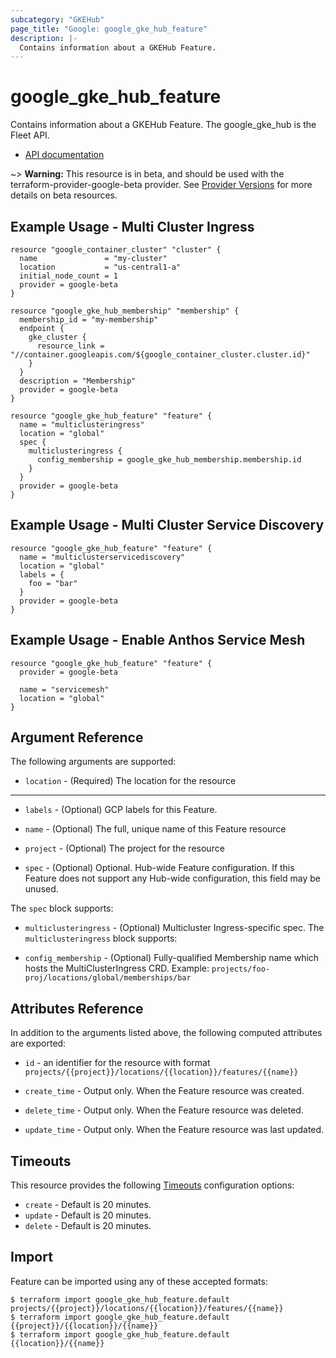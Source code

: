 ```yaml
---
subcategory: "GKEHub"
page_title: "Google: google_gke_hub_feature"
description: |-
  Contains information about a GKEHub Feature.
---
```


# google\_gke\_hub\_feature

Contains information about a GKEHub Feature. The google_gke_hub is the Fleet API.

* [API documentation](https://cloud.google.com/anthos/multicluster-management/reference/rest/v1beta/projects.locations.features)

~> **Warning:** This resource is in beta, and should be used with the terraform-provider-google-beta provider.
See [Provider Versions](https://terraform.io/docs/providers/google/guides/provider_versions.html) for more details on beta resources.


## Example Usage - Multi Cluster Ingress

```hcl
resource "google_container_cluster" "cluster" {
  name               = "my-cluster"
  location           = "us-central1-a"
  initial_node_count = 1
  provider = google-beta
}

resource "google_gke_hub_membership" "membership" {
  membership_id = "my-membership"
  endpoint {
    gke_cluster {
      resource_link = "//container.googleapis.com/${google_container_cluster.cluster.id}"
    }
  }
  description = "Membership"
  provider = google-beta
}

resource "google_gke_hub_feature" "feature" {
  name = "multiclusteringress"
  location = "global"
  spec {
    multiclusteringress {
      config_membership = google_gke_hub_membership.membership.id
    }
  }
  provider = google-beta
}
```

## Example Usage - Multi Cluster Service Discovery

```hcl
resource "google_gke_hub_feature" "feature" {
  name = "multiclusterservicediscovery"
  location = "global"
  labels = {
    foo = "bar"
  }
  provider = google-beta
}
```

## Example Usage - Enable Anthos Service Mesh

```hcl
resource "google_gke_hub_feature" "feature" {
  provider = google-beta

  name = "servicemesh"
  location = "global"
}
```

## Argument Reference

The following arguments are supported:

* `location` -
  (Required)
  The location for the resource

- - -

* `labels` -
  (Optional)
  GCP labels for this Feature.

* `name` -
  (Optional)
  The full, unique name of this Feature resource

* `project` -
  (Optional)
  The project for the resource

* `spec` -
  (Optional)
  Optional. Hub-wide Feature configuration. If this Feature does not support any Hub-wide configuration, this field may be unused.


The `spec` block supports:

* `multiclusteringress` -
  (Optional)
  Multicluster Ingress-specific spec.
    The `multiclusteringress` block supports:

* `config_membership` -
  (Optional)
  Fully-qualified Membership name which hosts the MultiClusterIngress CRD. Example: `projects/foo-proj/locations/global/memberships/bar`

## Attributes Reference

In addition to the arguments listed above, the following computed attributes are exported:

* `id` - an identifier for the resource with format `projects/{{project}}/locations/{{location}}/features/{{name}}`

* `create_time` -
  Output only. When the Feature resource was created.

* `delete_time` -
  Output only. When the Feature resource was deleted.

* `update_time` -
  Output only. When the Feature resource was last updated.

## Timeouts

This resource provides the following
[Timeouts](/docs/configuration/resources.html#timeouts) configuration options:

- `create` - Default is 20 minutes.
- `update` - Default is 20 minutes.
- `delete` - Default is 20 minutes.

## Import

Feature can be imported using any of these accepted formats:

```
$ terraform import google_gke_hub_feature.default projects/{{project}}/locations/{{location}}/features/{{name}}
$ terraform import google_gke_hub_feature.default {{project}}/{{location}}/{{name}}
$ terraform import google_gke_hub_feature.default {{location}}/{{name}}
```



